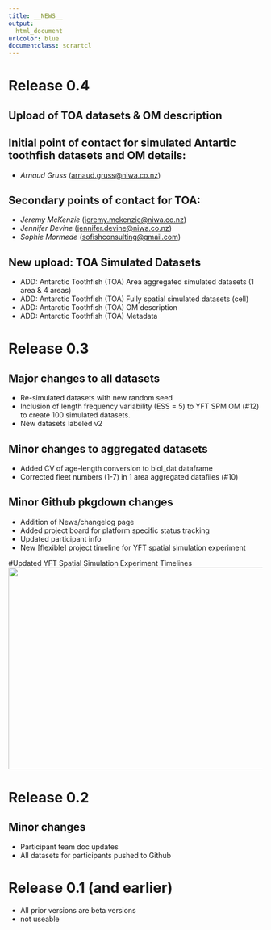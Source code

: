 ```yaml
---
title: __NEWS__ 
output:
  html_document
urlcolor: blue
documentclass: scrartcl
---
```

# Release 0.4
## Upload of TOA datasets & OM description
## Initial point of contact for simulated Antartic toothfish datasets and OM details:
* *Arnaud Gruss* (arnaud.gruss@niwa.co.nz)

## Secondary points of contact for TOA:
* *Jeremy McKenzie* (jeremy.mckenzie@niwa.co.nz)
* *Jennifer Devine* (jennifer.devine@niwa.co.nz)
* *Sophie Mormede* (sofishconsulting@gmail.com)

## New upload: TOA Simulated Datasets
* ADD: Antarctic Toothfish (TOA) Area aggregated simulated datasets (1 area & 4 areas)
* ADD: Antarctic Toothfish (TOA) Fully spatial simulated datasets (cell)
* ADD: Antarctic Toothfish (TOA) OM description
* ADD: Antarctic Toothfish (TOA) Metadata

# Release 0.3
## Major changes to all datasets
* Re-simulated datasets with new random seed
* Inclusion of length frequency variability (ESS = 5) to YFT SPM OM (#12) to create 100 simulated datasets.
* New datasets labeled v2

## Minor changes to aggregated datasets
* Added CV of age-length conversion to biol_dat dataframe
* Corrected fleet numbers (1-7) in 1 area aggregated datafiles (#10)

## Minor Github pkgdown changes
* Addition of News/changelog page
* Added project board for platform specific status tracking
* Updated participant info
* New [flexible] project timeline for YFT spatial simulation experiment

#Updated YFT Spatial Simulation Experiment Timelines
<img src="images/gantt_chart_91421.png" width="800" height="400">

# Release 0.2
## Minor changes
* Participant team doc updates
* All datasets for participants pushed to Github

# Release 0.1 (and earlier)
* All prior versions are beta versions
* not useable

